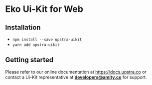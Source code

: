 # Eko Ui-Kit for Web

## Installation

- `npm install --save upstra-uikit`
- `yarn add upstra-uikit`

## Getting started

Please refer to our online documentation at https://docs.upstra.co or contact a Ui-Kit representative at **developers@amity.co** for support.
